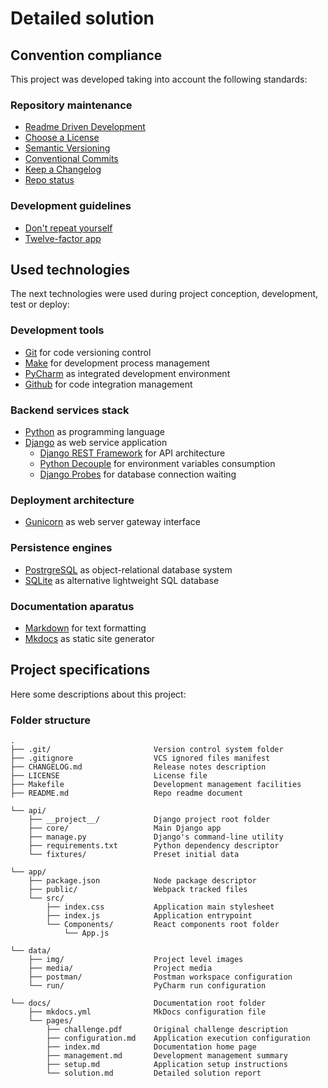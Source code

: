 # Detailed solution 

[-0]: https://tom.preston-werner.com/2010/08/23/readme-driven-development.html "Readme Driven Development"
[-1]: https://choosealicense.com/licenses/ "Choose a License"
[-2]: https://semver.org/ "Semantic Versioning"
[-3]: https://www.conventionalcommits.org/en/v1.0.0/ "Conventional Commits"
[-4]: https://keepachangelog.com/en/1.0.0/ "Keep a Changelog"
[-5]: https://www.repostatus.org "Repo status"
[-6]: https://en.wikipedia.org/wiki/Don't_repeat_yourself "Don't repeat yourself"
[-7]: https://12factor.net/ "Twelve-factor app"

[>1]: https://git-scm.com/ "Git"
[>2]: https://www.gnu.org/software/make/ "GNU Make"
[>3]: https://www.jetbrains.com/pycharm/ "PyCharm"
[>4]: https://github.com "Github"
[>5]: https://en.wikipedia.org/wiki/Markdown "Markdown"
[>6]: https://www.mkdocs.org/ "Mkdocs"
[>7]: https://www.python.org/ "Python"
[>8]: https://www.djangoproject.com/ "Django"
[>9]: https://www.django-rest-framework.org/ "Django REST Framework"
[>10]: https://github.com/henriquebastos/python-decouple "Python Decouple"
[>11]: https://github.com/painless-software/django-probes "Django Probes"
[>12]: https://gunicorn.org/ "Gunicorn"
[>13]: https://www.postgresql.org/ "PostgreSQL"
[>14]: https://www.sqlite.org/ "SQLite"


## Convention compliance
This project was developed taking into account the following standards:

### Repository maintenance
* [Readme Driven Development][-0]
* [Choose a License][-1]
* [Semantic Versioning][-2]
* [Conventional Commits][-3]
* [Keep a Changelog][-4]
* [Repo status][-5]

### Development guidelines
* [Don't repeat yourself][-6]
* [Twelve-factor app][-7]


## Used technologies
The next technologies were used during project conception, development, test or deploy: 

### Development tools
* [Git][>1] for code versioning control
* [Make][>2] for development process management
* [PyCharm][>3] as integrated development environment
* [Github][>4] for code integration management

### Backend services stack
* [Python][>7] as programming language
* [Django][>8] as web service application
    * [Django REST Framework][>9] for API architecture
    * [Python Decouple][>10] for environment variables consumption
    * [Django Probes][>11] for database connection waiting

### Deployment architecture
* [Gunicorn][>12] as web server gateway interface

### Persistence engines
* [PostrgreSQL][>13] as object-relational database system
* [SQLite][>14] as alternative lightweight SQL database

### Documentation aparatus
* [Markdown][>5] for text formatting
* [Mkdocs][>6] as static site generator


## Project specifications
Here some descriptions about this project:

### Folder structure
```
.
├── .git/                       Version control system folder
├── .gitignore                  VCS ignored files manifest
├── CHANGELOG.md                Release notes description
├── LICENSE                     License file
├── Makefile                    Development management facilities
├── README.md                   Repo readme document

└── api/
    ├── __project__/            Django project root folder
    ├── core/                   Main Django app
    ├── manage.py               Django's command-line utility
    ├── requirements.txt        Python dependency descriptor
    └── fixtures/               Preset initial data

└── app/
    ├── package.json            Node package descriptor
    ├── public/                 Webpack tracked files
    └── src/
        ├── index.css           Application main stylesheet 
        ├── index.js            Application entrypoint
        └── Components/         React components root folder
            └── App.js          

└── data/
    ├── img/                    Project level images
    ├── media/                  Project media
    ├── postman/                Postman workspace configuration
    └── run/                    PyCharm run configuration

└── docs/                       Documentation root folder
    ├── mkdocs.yml              MkDocs configuration file  
    └── pages/                  
        ├── challenge.pdf       Original challenge description
        ├── configuration.md    Application execution configuration
        ├── index.md            Documentation home page
        ├── management.md       Development management summary
        ├── setup.md            Application setup instructions
        └── solution.md         Detailed solution report
```
